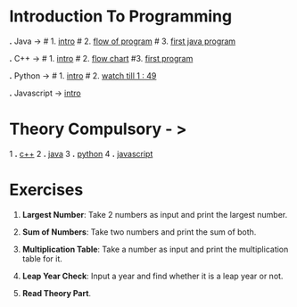  #                                                                    Introduction To Programming

 **.**  Java       ->  # 1. [intro](https://youtu.be/lhELGQAV4gg?si=hQ6uz1Tm6xmtpw0-) 
               # 2. [flow of program](https://youtu.be/TAtrPoaJ7gc?si=fmCf9nfGoJfOyBiZ)
               # 3. [first java program](https://youtu.be/TAtrPoaJ7gc?si=8cAazLSKuq9BNlyb)

 **.**  C++        -> # 1. [intro](https://youtu.be/y3OOaXrFy-Q?si=CBPdo_1lo3xF4H4r)
              # 2. [flow chart](https://youtu.be/H_9MSvTL74g?si=30NFpt1lkl3dtqyf )
              #3. [first program](https://youtu.be/2Gexv2eld4Y?si=FE_zhMWU0ueoI8Yc)

 **.**  Python     -> # 1. [intro](https://www.youtube.com/live/a8KNpJYToKE?si=OcS2iIjbeecOk8eo )
                # 2. [watch till 1 : 49](https://youtu.be/fqF9M92jzUo?si=fpv8tpFngDFj7Ryj)

 **.** Javascript ->  [intro](https://youtu.be/ajdRvxDWH4w?si=xT65txgExmLlEFbA)

# Theory Compulsory - > 
1 **.**  [c++](https://www.geeksforgeeks.org/introduction-to-c-programming-language/?ref=header_search)
2 **.**  [java](https://www.geeksforgeeks.org/introduction-to-java/?ref=header_search)
3 **.**  [python](https://www.geeksforgeeks.org/introduction-to-python/?ref=header_search)
4 **.**  [javascript](https://www.geeksforgeeks.org/learn-data-structures-with-javascript-dsa-tutorial/?ref=header_search)


# Exercises

1. **Largest Number**: Take 2 numbers as input and print the largest number.

2. **Sum of Numbers**: Take two numbers and print the sum of both.

3. **Multiplication Table**: Take a number as input and print the multiplication table for it.

4. **Leap Year Check**: Input a year and find whether it is a leap year or not.

5. **Read Theory Part**.

